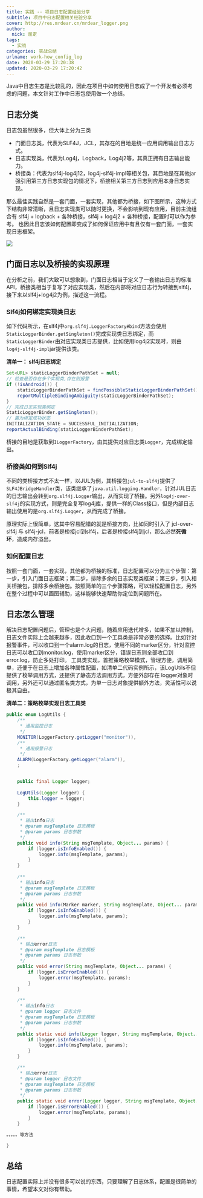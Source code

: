 ```yaml
---
title: 实践 -- 项目日志配置经验分享
subtitle: 项目中日志配置相关经验分享
cover: http://res.mrdear.cn/mrdear_logger.png
author: 
  nick: 屈定
tags:
  - 实战
categories: 实战总结
urlname: work-how_config_log
date: 2020-03-29 17:20:38
updated: 2020-03-29 17:20:42
---
```


Java中日志生态是比较乱的，因此在项目中如何使用日志成了一个开发者必须考虑的问题，本文针对工作中日志包使用做一个总结。

## 日志分类
日志包虽然很多，但大体上分为三类
- 门面日志类，代表为SLF4J，JCL，其存在的目地是统一应用调用输出日志方式。
- 日志实现类，代表为Log4j，Logback，Log4j2等，其真正拥有日志输出能力。
- 桥接类：代表为slf4j-log4j12，log4j-slf4j-impl等相关包，其目地是在其他jar强引用第三方日志实现包的情况下，桥接相关第三方日志到应用本身日志实现。

那么最佳实践自然是一套门面，一套实现，其他都为桥接，如下图所示，这种方式下结构非常清晰，且日志实现类可以随时更换，不会影响到现有应用，目前主流组合有 slf4j + logback + 各种桥接，slf4j + log4j2 + 各种桥接，配置时可以作为参考。
也因此日志该如何配置即变成了如何保证应用中有且仅有一套门面，一套实现日志框架。

![](http://res.mrdear.cn/1585407394.png?imageMogr2/thumbnail/!50p)

## 门面日志以及桥接的实现原理
在分析之前，我们大致可以想象到，门面日志相当于定义了一套输出日志的标准API，桥接类相当于复写了对应实现类，然后在内部将对应日志行为转接到slf4j，接下来以slf4j+log4j2为例，描述这一流程。

### Slf4j如何绑定实现类日志
如下代码所示，在slf4j中`org.slf4j.LoggerFactory#bind`方法会使用`StaticLoggerBinder.getSingleton()`完成实现类日志绑定，而`StaticLoggerBinder`由对应实现类日志提供，比如使用log4j2实现时，则由`log4j-slf4j-impl`jar提供该类。

**清单一： slf4j日志绑定**
```java
Set<URL> staticLoggerBinderPathSet = null;
// 检查是否存在多个实现类,存在则报警
if (!isAndroid()) {
    staticLoggerBinderPathSet = findPossibleStaticLoggerBinderPathSet();
    reportMultipleBindingAmbiguity(staticLoggerBinderPathSet);
}
// 完成日志实现类绑定
StaticLoggerBinder.getSingleton();
// 置为绑定成功状态
INITIALIZATION_STATE = SUCCESSFUL_INITIALIZATION;
reportActualBinding(staticLoggerBinderPathSet);
```

桥接的目地是获取到`ILoggerFactory`，由其提供对应日志类`Logger`，完成绑定输出。

### 桥接类如何到Slf4j
不同的类桥接方式不太一样，以JUL为例，其桥接包`jul-to-slf4j`提供了`SLF4JBridgeHandler`类，该类继承了`java.util.logging.Handler`，针对JUL日志的日志输出会转到`org.slf4j.Logger`输出，从而实现了桥接。另外`log4j-over-slf4j`的实现方式，则是完全复写log4j库，提供一样的Class接口，但是内部日志输出使用的是`org.slf4j.Logger`，从而完成了桥接。

原理实际上很简单，这其中容易配错的就是桥接方向，比如同时引入了 jcl-over-slf4j 与 slf4j-jcl，前者是桥接jcl到slf4j，后者是桥接slf4j到jcl，那么必然**死循环**，造成内存溢出。


### 如何配置日志
按照一套门面，一套实现，其他都为桥接的标准，日志配置可以分为三个步骤：第一步，引入门面日志框架；第二步，排除多余的日志实现类框架；第三步，引入相关桥接包，排除多余桥接包。按照简单的三个步骤策略，可以轻松配置日志，另外在整个过程中可以画图辅助，这样能够快速帮助你定位到问题所在。

## 日志怎么管理
解决日志配置问题后，管理也是个大问题，随着应用迭代增多，如果不加以控制，日志文件实际上会越来越多，因此收口到一个工具类是非常必要的选择。比如针对报警事件，可以收口到一个alarm.log的日志，使用不同的marker区分，针对监控日志可以收口到monitor.log，使用marker区分，错误日志则全部收口到error.log，防止多处打印。
工具类实现，首推策略枚举模式，管理方便，调用简单，还便于在日志上增加各种属性配置，如清单二代码实例所示，该LogUtils不但提供了枚举调用方式，还提供了静态方法调用方式，方便外部存在 logger对象时调用，另外还可以通过匿名类方式，为单一日志对象提供额外方法，灵活性可以说极其自由。

**清单二：策略枚举实现日志工具类**
```java
public enum LogUtils {
    /**
     * 通用监控日志
     */
    MONITOR(LoggerFactory.getLogger("monitor")),
    /**
     * 通用报警日志
     */
    ALARM(LoggerFactory.getLogger("alarm")),
    ;


    public final Logger logger;
    
    LogUtils(Logger logger) {
        this.logger = logger;
    }

    /**
     * 输出info日志
     * @param msgTemplate 日志模板
     * @param params 日志参数
     */
    public void info(String msgTemplate, Object... params) {
        if (logger.isInfoEnabled()) {
            logger.info(msgTemplate, params);
        }
    }
    
    /**
     * 输出info日志
     * @param msgTemplate 日志模板
     * @param params 日志参数
     */
    public void info(Marker marker, String msgTemplate, Object... params) {
        if (logger.isInfoEnabled()) {
            logger.info(msgTemplate, params);
        }
    }

    /**
     * 输出error日志
     * @param msgTemplate 日志模板
     * @param params 日志参数
     */
    public void error(String msgTemplate, Object... params) {
        if (logger.isErrorEnabled()) {
            logger.error(msgTemplate, params);
        }
    }
    
    /**
     * 输出info日志
     * @param logger 日志文件
     * @param msgTemplate 日志模板
     * @param params 日志参数
     */
    public static void info(Logger logger, String msgTemplate, Object... params) {
        if (logger.isInfoEnabled()) {
            logger.info(msgTemplate, params);
        }
    }

    /**
     * 输出error日志
     * @param logger 日志文件
     * @param msgTemplate 日志模板
     * @param params 日志参数
     */
    public static void error(Logger logger, String msgTemplate, Object... params) {
        if (logger.isErrorEnabled()) {
            logger.error(msgTemplate, params);
        }
    }

。。。。。等方法

}

```

## 总结
日志配置实际上并没有很多可以说的东西，只要理解了日志体系，配置是很简单的事情，希望本文对你有帮助。
